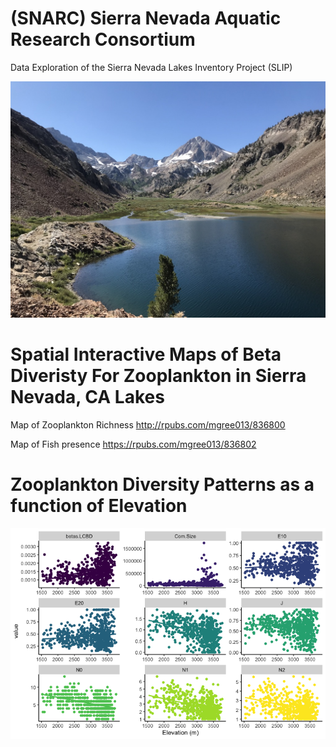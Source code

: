 # (SNARC) Sierra Nevada Aquatic Research Consortium
Data Exploration of the Sierra Nevada Lakes Inventory Project (SLIP) 

![](Images/pic1.png)


# Spatial Interactive Maps of Beta Diveristy For Zooplankton in Sierra Nevada, CA Lakes

Map of Zooplankton Richness
http://rpubs.com/mgree013/836800

Map of Fish presence
https://rpubs.com/mgree013/836802

# Zooplankton Diversity Patterns as a function of Elevation

![](Figs/Fig1.png)
